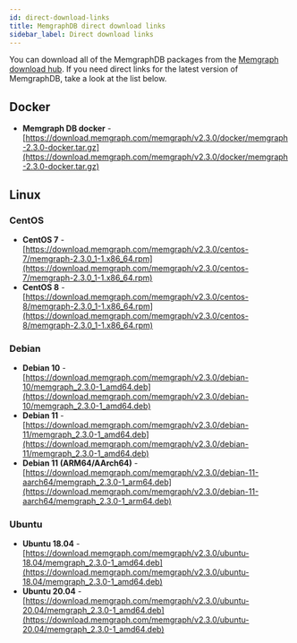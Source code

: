 ```yaml
---
id: direct-download-links
title: MemgraphDB direct download links
sidebar_label: Direct download links
---
```


You can download all of the MemgraphDB packages from the [Memgraph download
hub](https://memgraph.com/download/). If you need direct links for the latest
version of MemgraphDB, take a look at the list below.

## Docker

- **Memgraph DB docker** -
  [https://download.memgraph.com/memgraph/v2.3.0/docker/memgraph-2.3.0-docker.tar.gz](https://download.memgraph.com/memgraph/v2.3.0/docker/memgraph-2.3.0-docker.tar.gz)

## Linux

### CentOS

- **CentOS 7** -
  [https://download.memgraph.com/memgraph/v2.3.0/centos-7/memgraph-2.3.0_1-1.x86_64.rpm](https://download.memgraph.com/memgraph/v2.3.0/centos-7/memgraph-2.3.0_1-1.x86_64.rpm)
- **CentOS 8** -
  [https://download.memgraph.com/memgraph/v2.3.0/centos-8/memgraph-2.3.0_1-1.x86_64.rpm](https://download.memgraph.com/memgraph/v2.3.0/centos-8/memgraph-2.3.0_1-1.x86_64.rpm)

### Debian

- **Debian 10** -
  [https://download.memgraph.com/memgraph/v2.3.0/debian-10/memgraph_2.3.0-1_amd64.deb](https://download.memgraph.com/memgraph/v2.3.0/debian-10/memgraph_2.3.0-1_amd64.deb)
- **Debian 11** -
  [https://download.memgraph.com/memgraph/v2.3.0/debian-11/memgraph_2.3.0-1_amd64.deb](https://download.memgraph.com/memgraph/v2.3.0/debian-11/memgraph_2.3.0-1_amd64.deb)
- **Debian 11 (ARM64/AArch64)** -
  [https://download.memgraph.com/memgraph/v2.3.0/debian-11-aarch64/memgraph_2.3.0-1_arm64.deb](https://download.memgraph.com/memgraph/v2.3.0/debian-11-aarch64/memgraph_2.3.0-1_arm64.deb)

### Ubuntu

- **Ubuntu 18.04** -
  [https://download.memgraph.com/memgraph/v2.3.0/ubuntu-18.04/memgraph_2.3.0-1_amd64.deb](https://download.memgraph.com/memgraph/v2.3.0/ubuntu-18.04/memgraph_2.3.0-1_amd64.deb)
- **Ubuntu 20.04** -
  [https://download.memgraph.com/memgraph/v2.3.0/ubuntu-20.04/memgraph_2.3.0-1_amd64.deb](https://download.memgraph.com/memgraph/v2.3.0/ubuntu-20.04/memgraph_2.3.0-1_amd64.deb)
